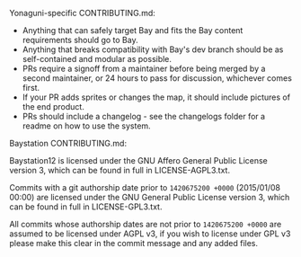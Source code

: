 Yonaguni-specific CONTRIBUTING.md:
- Anything that can safely target Bay and fits the Bay content requirements should go to Bay.
- Anything that breaks compatibility with Bay's dev branch should be as self-contained and modular as possible.
- PRs require a signoff from a maintainer before being merged by a second maintainer, or 24 hours to pass for discussion, whichever comes first.
- If your PR adds sprites or changes the map, it should include pictures of the end product.
- PRs should include a changelog - see the changelogs folder for a readme on how to use the system.

Baystation CONTRIBUTING.md:

Baystation12 is licensed under the GNU Affero General Public License version 3, which can be found in full in LICENSE-AGPL3.txt.

Commits with a git authorship date prior to `1420675200 +0000` (2015/01/08 00:00) are licensed under the GNU General Public License version 3, which can be found in full in LICENSE-GPL3.txt.

All commits whose authorship dates are not prior to `1420675200 +0000` are assumed to be licensed under AGPL v3, if you wish to license under GPL v3 please make this clear in the commit message and any added files.
